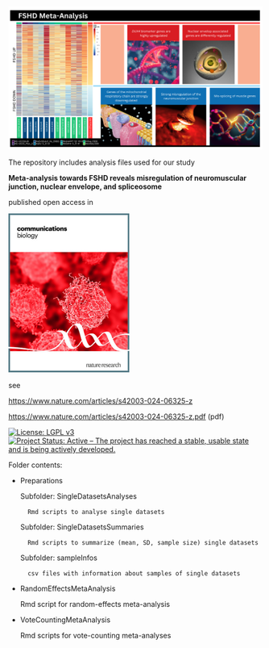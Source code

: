 <img src="https://github.com/FSHDresearch/Meta-Analysis-of-FSHD/blob/11dec0050c7a172146e99de3cc6e630df42f7939/FSHD_MA_summary.png" alt="MKomics" width="1000"/>

The repository includes analysis files used for our study

**Meta-analysis towards FSHD reveals misregulation of neuromuscular junction, nuclear envelope, and spliceosome**

published open access in 

<img src="https://github.com/stamats/metaFSHD/raw/main/Communications_Biology_cover.png" alt="Nature Communication biology" width="240"/> 

see

https://www.nature.com/articles/s42003-024-06325-z

https://www.nature.com/articles/s42003-024-06325-z.pdf (pdf)


[![License: LGPL v3](https://img.shields.io/badge/License-LGPL%20v3-blue.svg)](https://www.gnu.org/licenses/lgpl-3.0)
[![Project Status: Active – The project has reached a stable, usable state and is being actively developed.](https://www.repostatus.org/badges/latest/active.svg)](https://www.repostatus.org/#active)


Folder contents:

- Preparations

    Subfolder: SingleDatasetsAnalyses
  
        Rmd scripts to analyse single datasets
     
  
    Subfolder: SingleDatasetsSummaries
  
        Rmd scripts to summarize (mean, SD, sample size) single datasets
     
  
    Subfolder: sampleInfos
  
        csv files with information about samples of single datasets


- RandomEffectsMetaAnalysis

    Rmd script for random-effects meta-analysis


- VoteCountingMetaAnalysis

    Rmd scripts for vote-counting meta-analyses
